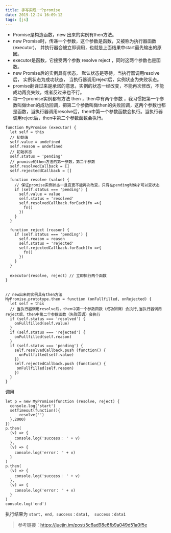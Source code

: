 ```yaml
---
title: 手写实现一个promise
date: 2019-12-24 16:09:12
tags: [js]
---
```

* Promise是构造函数，new 出来的实例有then方法。
* new Promise时，传递一个参数，这个参数是函数，又被称为执行器函数(executor)， 并执行器会被立即调用，也就是上面结果中start最先输出的原因。
* executor是函数，它接受两个参数 resolve reject ，同时这两个参数也是函数。
* new Promise后的实例具有状态， 默认状态是等待，当执行器调用resolve后， 实例状态为成功状态， 当执行器调用reject后，实例状态为失败状态。
* promise翻译过来是承诺的意思，实例的状态一经改变，不能再次修改，不能成功再变失败，或者反过来也不行。
* 每一个promise实例都有方法 then ，then中有两个参数 ，我习惯把第一个参数叫做then的成功回调，把第二个参数叫做then的失败回调，这两个参数也都是函数，当执行器调用resolve后，then中第一个参数函数会执行。当执行器调用reject后，then中第二个参数函数会执行。
<!--more-->
```
function MyPromise (executor) {
  let self = this
  // 初始值
  self.value = undefined
  self.reason = undefined
  // 初始状态
  self.status = 'pending'
  // promise的then方法的第一参数，第二个参数
  self.resolvedCallback = []
  self.rejecteddCallback = []

  function resolve (value) {
    // 保证promise实例状态一旦变更不能再次改变，只有在pending时候才可以变状态
    if (self.status === 'pending') {
      self.value = value
      self.status = 'resolved'
      self.resolvedCallback.forEach(fn =>{
        fn()
      })
    }
  }

  function reject (reason) {
    if (self.status === 'pending') {
      self.reason = reason
      self.status = 'rejected'
      self.rejectedCallback.forEach(fn =>{
        fn()
      })
    }
  }

  executor(resolve, reject) // 立即执行两个函数
}


// new出来的实例具有then方法
MyPromise.prototype.then = function (onFullfilled, onRejected) {
  let self = this
  // 当执行器调用resolve后，then中第一个参数函数（成功回调）会执行,当执行器调用reject后，then中第二个参数函数（失败回调）会执行
  if (self.status === 'resolved') {
    onFullfilled(self.value)
  }
  if (self.status === 'rejected') {
    onFullfilled(self.reason)
  }
  if (self.status === 'pending') {
    self.resolvedCallback.push (function() {
      onFullfilled(self.value)
    })
    self.rejectedCallback.push (function() {
     onFullfilled(self.reason)
    })
  }
}

```
调用
```
let p = new MyPromise(function (resolve, reject) {
  console.log('start')
  setTimeout(function(){
      resolve('')
  },2000)
})
p.then(
  (v) => {
    console.log('success： ' + v)
  },
  (v) => {
    console.log('error： ' + v)
  }
)
p.then(
  (v) => {
    console.log('success： ' + v)
  },
  (v) => {
    console.log('error： ' + v)
  }
)
console.log('end')
```
执行结果为 ```start, end, success：data1,  success：data1```


> 参考链接：https://juejin.im/post/5c6ad98e6fb9a049d51a0f5e
